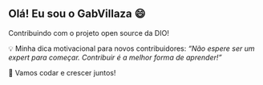 ## Olá! Eu sou o GabVillaza 😄

Contribuindo com o projeto open source da DIO!

💡 Minha dica motivacional para novos contribuidores:
*“Não espere ser um expert para começar. Contribuir é a melhor forma de aprender!”*

🚀 Vamos codar e crescer juntos!  
